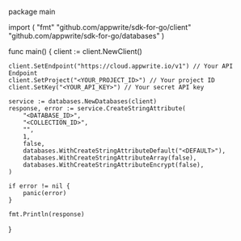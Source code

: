 package main

import (
    "fmt"
    "github.com/appwrite/sdk-for-go/client"
    "github.com/appwrite/sdk-for-go/databases"
)

func main() {
    client := client.NewClient()

    client.SetEndpoint("https://cloud.appwrite.io/v1") // Your API Endpoint
    client.SetProject("<YOUR_PROJECT_ID>") // Your project ID
    client.SetKey("<YOUR_API_KEY>") // Your secret API key

    service := databases.NewDatabases(client)
    response, error := service.CreateStringAttribute(
        "<DATABASE_ID>",
        "<COLLECTION_ID>",
        "",
        1,
        false,
        databases.WithCreateStringAttributeDefault("<DEFAULT>"),
        databases.WithCreateStringAttributeArray(false),
        databases.WithCreateStringAttributeEncrypt(false),
    )

    if error != nil {
        panic(error)
    }

    fmt.Println(response)
}
